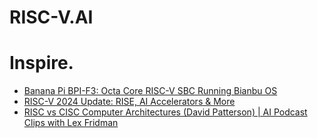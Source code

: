 # RISC-V.AI
# Inspire.
- [Banana Pi BPI-F3: Octa Core RISC-V SBC Running Bianbu OS](https://youtu.be/GZGryhBnkV0)
- [RISC-V 2024 Update: RISE, AI Accelerators & More](https://youtu.be/f6mPK3QCrBo)
- [RISC vs CISC Computer Architectures (David Patterson) | AI Podcast Clips with Lex Fridman](https://youtu.be/NNgdcn4Ux1k)
